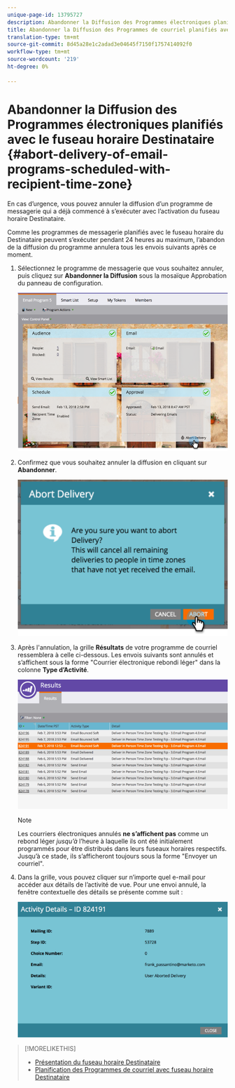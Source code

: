 ```yaml
---
unique-page-id: 13795727
description: Abandonner la Diffusion des Programmes électroniques planifiés avec le fuseau horaire Destinataire - Documents marketing - Documentation du produit
title: Abandonner la Diffusion des Programmes de courriel planifiés avec le fuseau horaire Destinataire
translation-type: tm+mt
source-git-commit: 8d45a28e1c2adad3e04645f7150f1757414092f0
workflow-type: tm+mt
source-wordcount: '219'
ht-degree: 0%

---
```



# Abandonner la Diffusion des Programmes électroniques planifiés avec le fuseau horaire Destinataire {#abort-delivery-of-email-programs-scheduled-with-recipient-time-zone}

En cas d’urgence, vous pouvez annuler la diffusion d’un programme de messagerie qui a déjà commencé à s’exécuter avec l’activation du fuseau horaire Destinataire.

Comme les programmes de messagerie planifiés avec le fuseau horaire du Destinataire peuvent s’exécuter pendant 24 heures au maximum, l’abandon de la diffusion du programme annulera tous les envois suivants après ce moment.

1. Sélectionnez le programme de messagerie que vous souhaitez annuler, puis cliquez sur **Abandonner la Diffusion** sous la mosaïque Approbation du panneau de configuration.

   ![](assets/ptz-abortdelivery.png)

1. Confirmez que vous souhaitez annuler la diffusion en cliquant sur **Abandonner**.

   ![](assets/image2018-2-23-11-3a20-3a27.png)

1. Après l&#39;annulation, la grille **Résultats** de votre programme de courriel ressemblera à celle ci-dessous. Les envois suivants sont annulés et s’affichent sous la forme &quot;Courrier électronique rebondi léger&quot; dans la colonne **Type d’Activité**.

   ![](assets/image2018-2-23-11-3a22-3a11.png)

   >[!NOTE]
   >
   >Les courriers électroniques annulés **ne s’affichent pas** comme un rebond léger *jusqu’à* l’heure à laquelle ils ont été initialement programmés pour être distribués dans leurs fuseaux horaires respectifs. Jusqu’à ce stade, ils s’afficheront toujours sous la forme &quot;Envoyer un courriel&quot;.

1. Dans la grille, vous pouvez cliquer sur n’importe quel e-mail pour accéder aux détails de l’activité de vue. Pour une envoi annulé, la fenêtre contextuelle des détails se présente comme suit :

   ![](assets/image2018-2-23-11-3a30-3a46.png)

>[!MORELIKETHIS]
>
>* [Présentation du fuseau horaire Destinataire](/help/marketo/product-docs/email-marketing/email-programs/email-program-actions/scheduling-with-recipient-time-zone/understanding-recipient-time-zone.md)
>* [Planification des Programmes de courriel avec fuseau horaire Destinataire](/help/marketo/product-docs/email-marketing/email-programs/email-program-actions/scheduling-with-recipient-time-zone/schedule-email-programs-with-recipient-time-zone.md)

